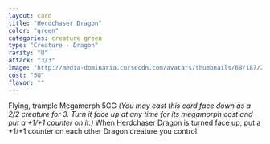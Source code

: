 ```yaml
---
layout: card
title: "Herdchaser Dragon"
color: "green"
categories: creature green
type: "Creature - Dragon"
rarity: "U"
attack: "3/3"
image: "http://media-dominaria.cursecdn.com/avatars/thumbnails/68/187/200/283/635615931188233590.png"
cost: "5G"
flavor: ""
---
```


Flying, trample
Megamorph <span class="tip mana-icon mana-colorless-05" title="5 Colorless Mana">5</span><span class="tip mana-icon mana-green" title="1 Green Mana">G</span><span class="tip mana-icon mana-green" title="1 Green Mana">G</span> <em>(You may cast this card face down as a 2/2 creature for <span class="tip mana-icon mana-colorless-03" title="3 Colorless Mana">3</span>. Turn it face up at any time for its megamorph cost and put a +1/+1 counter on it.)</em>
When Herdchaser Dragon is turned face up, put a +1/+1 counter on each other Dragon creature you control.
